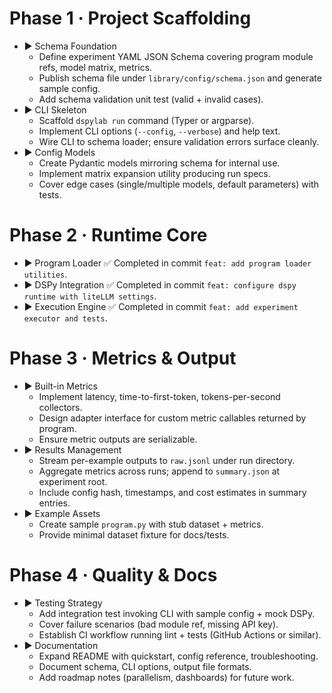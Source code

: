 # Phase 1 · Project Scaffolding

- ▶ Schema Foundation
  - Define experiment YAML JSON Schema covering program module refs, model matrix, metrics.
  - Publish schema file under `library/config/schema.json` and generate sample config.
  - Add schema validation unit test (valid + invalid cases).
- ▶ CLI Skeleton
  - Scaffold `dspylab run` command (Typer or argparse).
  - Implement CLI options (`--config`, `--verbose`) and help text.
  - Wire CLI to schema loader; ensure validation errors surface cleanly.
- ▶ Config Models
  - Create Pydantic models mirroring schema for internal use.
  - Implement matrix expansion utility producing run specs.
  - Cover edge cases (single/multiple models, default parameters) with tests.

# Phase 2 · Runtime Core

- ▶ Program Loader ✅ Completed in commit `feat: add program loader utilities`.
- ▶ DSPy Integration ✅ Completed in commit `feat: configure dspy runtime with liteLLM settings`.
- ▶ Execution Engine ✅ Completed in commit `feat: add experiment executor and tests`.

# Phase 3 · Metrics & Output

- ▶ Built-in Metrics
  - Implement latency, time-to-first-token, tokens-per-second collectors.
  - Design adapter interface for custom metric callables returned by program.
  - Ensure metric outputs are serializable.
- ▶ Results Management
  - Stream per-example outputs to `raw.jsonl` under run directory.
  - Aggregate metrics across runs; append to `summary.json` at experiment root.
  - Include config hash, timestamps, and cost estimates in summary entries.
- ▶ Example Assets
  - Create sample `program.py` with stub dataset + metrics.
  - Provide minimal dataset fixture for docs/tests.

# Phase 4 · Quality & Docs

- ▶ Testing Strategy
  - Add integration test invoking CLI with sample config + mock DSPy.
  - Cover failure scenarios (bad module ref, missing API key).
  - Establish CI workflow running lint + tests (GitHub Actions or similar).
- ▶ Documentation
  - Expand README with quickstart, config reference, troubleshooting.
  - Document schema, CLI options, output file formats.
  - Add roadmap notes (parallelism, dashboards) for future work.


